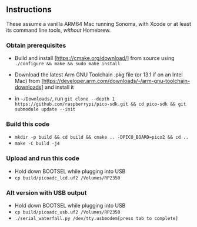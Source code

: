 ## Instructions

These assume a vanilla ARM64 Mac running Sonoma, with Xcode or at least its command line tools, *without* Homebrew.

### Obtain prerequisites

- Build and install [https://cmake.org/download/] from source using `./configure && make && sudo make install`

- Download the latest Arm GNU Toolchain .pkg file (or 13.1 if on an Intel Mac) from [https://developer.arm.com/downloads/-/arm-gnu-toolchain-downloads] and install it

- in `~/Downloads/`, run `git clone --depth 1 https://github.com/raspberrypi/pico-sdk.git && cd pico-sdk && git submodule update --init`

### Build this code

- `mkdir -p build && cd build && cmake .. -DPICO_BOARD=pico2 && cd ..`
- `make -C build -j4`

### Upload and run this code

- Hold down BOOTSEL while plugging into USB
- `cp build/picoadc_lcd.uf2 /Volumes/RP2350`

### Alt version with USB output

- Hold down BOOTSEL while plugging into USB
- `cp build/picoadc_usb.uf2 /Volumes/RP2350`
- `./serial_waterfall.py /dev/tty.usbmodem[press tab to complete]`
